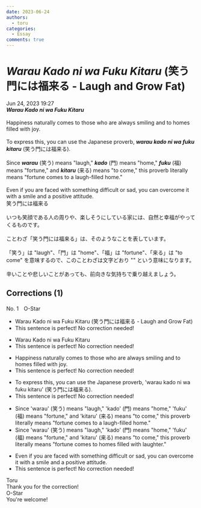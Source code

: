```yaml
---
date: 2023-06-24
authors:
  - toru
categories:
  - Essay
comments: true
---
```


# <strong><em>Warau Kado ni wa Fuku Kitaru</strong></em> (笑う門には福来る - Laugh and Grow Fat)
<div class="date">Jun 24, 2023 19:27</div>
<div id="post"><div id="body_show_ori">
<strong><em>Warau Kado ni wa Fuku Kitaru</strong></em><br/><br/>Happiness naturally comes to those who are always smiling and to homes filled with joy.<br/><br/>To express this, you can use the Japanese proverb, <strong><em>warau kado ni wa fuku kitaru</em></strong> (笑う門には福来る).<br/><br/>Since <strong><em>warau</em></strong> (笑う) means "laugh," <strong><em>kado</em></strong> (門) means "home," <strong><em>fuku</em></strong> (福) means "fortune," and <strong><em>kitaru</em></strong> (来る) means "to come," this proverb literally means "fortune comes to a laugh-filled home."<br/><br/>Even if you are faced with something difficult or sad, you can overcome it with a smile and a positive attitude.
</div></div>

<!-- more -->

<div id="post_ja"><div id="body_show_mo">
笑う門には福来る<br/><br/>いつも笑顔である人の周りや、楽しそうにしている家には、自然と幸福がやってくるものです。<br/><br/>ことわざ「笑う門には福来る」は、そのようなことを表しています。<br/><br/>「笑う」は "laugh"、「門」は "home"、「福」は "fortune"、「来る」は "to come" を意味するので、このことわざは文字どおり "" という意味になります。<br/><br/>辛いことや悲しいことがあっても、前向きな気持ちで乗り越えましょう。
</div></div>

## Corrections (1)
<div id="block"><div class="first_name"> No. 1　<span class="just_name">O-Star</span></div><div id="block2">
<ul class="correction_field">
<li class="incorrect">Warau Kado ni wa Fuku Kitaru (笑う門には福来る - Laugh and Grow Fat)</li>
<li class="corrected perfect">This sentence is perfect! No correction needed!</li>
</ul>
<ul class="correction_field">
<li class="incorrect">Warau Kado ni wa Fuku Kitaru</li>
<li class="corrected perfect">This sentence is perfect! No correction needed!</li>
</ul>
<ul class="correction_field">
<li class="incorrect">Happiness naturally comes to those who are always smiling and to homes filled with joy.</li>
<li class="corrected perfect">This sentence is perfect! No correction needed!</li>
</ul>
<ul class="correction_field">
<li class="incorrect">To express this, you can use the Japanese proverb, 'warau kado ni wa fuku kitaru' (笑う門には福来る).</li>
<li class="corrected perfect">This sentence is perfect! No correction needed!</li>
</ul>
<ul class="correction_field">
<li class="incorrect">Since 'warau' (笑う) means "laugh," 'kado' (門) means "home," 'fuku' (福) means "fortune," and 'kitaru' (来る) means "to come," this proverb literally means "fortune comes to a laugh-filled home."</li>
<li class="corrected correct">
Since 'warau' (笑う) means "laugh," 'kado' (門) means "home," 'fuku' (福) means "fortune," and 'kitaru' (来る) means "to come," this proverb literally means "fortune comes to<span class="f_bold"> homes filled with laughter."</span>
</li>
</ul>
<ul class="correction_field">
<li class="incorrect">Even if you are faced with something difficult or sad, you can overcome it with a smile and a positive attitude.</li>
<li class="corrected perfect">This sentence is perfect! No correction needed!</li>
</ul>
</div><div class="name"><span class="just_name">Toru</span><br>
Thank you for the correction!
</div>
<div class="name"><span class="just_name">O-Star</span><br>
You're welcome!
</div>
</div>
